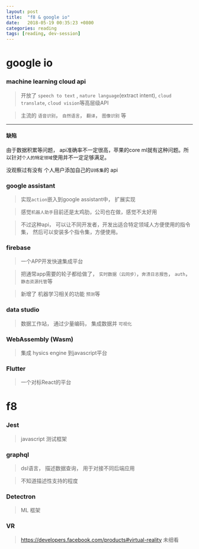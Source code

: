 ```yaml
---
layout: post
title:  "f8 & google io"
date:   2018-05-19 00:35:23 +0800
categories: reading
tags: [reading, dev-session]
---
```


# google io

### machine learning cloud api

> 开放了 `speech to text` , `nature language`(extract intent), `cloud translate`, `cloud vision`等高层级API

> 主流的 `语音识别`， `自然语言`， `翻译`， `图像识别` 等

---------------------

#### 缺陷

由于数据积累等问题， api准确率不一定很高，苹果的core ml就有这种问题。所以针对`个人的特定领域`使用并不一定足够满足。 

没观察过有没有 个人用户添加自己的`训练集`的 api

### google assistant

> 实现`action`嵌入到google assistant中， 扩展实现

> 感觉`机器人助手`目前还是太鸡肋，公司也在做，感觉不太好用

> 不过这种api， 可以让不同开发者，开发出适合特定领域人方便使用的指令集， 然后可以安装多个指令集，方便使用。

### firebase

> 一个APP开发快速集成平台

> 把通常app需要的轮子都给做了， `实时数据（云同步）`，`奔溃日志报告`， `auth`， `静态资源托管`等

> 新增了 机器学习相关的功能 `预测`等


### data studio

> 数据工作站， 通过少量编码， 集成数据并 `可视化`


### WebAssembly (Wasm)

> 集成 hysics engine 到javascript平台


### Flutter

> 一个对标React的平台


# f8

### Jest

> javascript 测试框架


### graphql

> dsl语言， 描述数据查询， 用于对接不同后端应用

> 不知道描述性支持的程度

### Detectron 

> ML 框架


### VR

> https://developers.facebook.com/products#virtual-reality 未细看